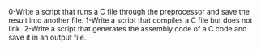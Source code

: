 0-Write a script that runs a C file through the preprocessor and save the result into another file.
1-Write a script that compiles a C file but does not link.
2-Write a script that generates the assembly code of a C code and save it in an output file.
